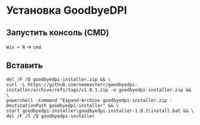 # Установка GoodbyeDPI

## Запустить консоль (CMD)
`Win + R` -> `cmd`

## Вставить

```
del /F /Q goodbyedpi-installer.zip && \
curl -L https://github.com/neomasterr/goodbyedpi-installer/archive/refs/tags/v1.0.1.zip -o goodbyedpi-installer.zip && \
powershell -Command "Expand-Archive goodbyedpi-installer.zip -DestinationPath goodbyedpi-installer" && \
start goodbyedpi-installer\goodbyedpi-installer-1.0.1\install.bat && \
del /F /S /Q goodbyedpi-installer
```